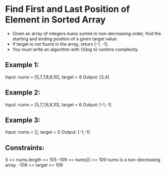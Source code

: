 # Find First and Last Position of Element in Sorted Array
- Given an array of integers nums sorted in non-decreasing order, find the starting and ending position of a given target value.
- If target is not found in the array, return [-1, -1].
- You must write an algorithm with O(log n) runtime complexity.

## Example 1:

Input: nums = [5,7,7,8,8,10], target = 8
Output: [3,4]

## Example 2:

Input: nums = [5,7,7,8,8,10], target = 6
Output: [-1,-1]
## Example 3:

Input: nums = [], target = 0
Output: [-1,-1]
 

## Constraints:

0 <= nums.length <= 105
-109 <= nums[i] <= 109
nums is a non-decreasing array.
-109 <= target <= 109